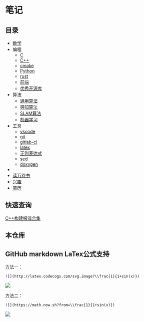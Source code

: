 # 笔记

## 目录

* [数学](https://github.com/qinzhengke/zk-note/blob/master/math/entry.md)
* 编程
    * [C       ](https://github.com/qinzhengke/zk-note/blob/master/programming/c/README.md)
    * [C++     ](https://github.com/qinzhengke/zk-note/blob/master/programming/cpp/README.md)
    * [cmake   ](https://github.com/qinzhengke/zk-note/blob/master/programming/cmake/README.md)
    * [Python  ](https://github.com/qinzhengke/zk-note/blob/master/programming/python/README.md)
    * [rust    ](https://github.com/qinzhengke/zk-note/blob/master/programming/rust/README.md)
    * [前端     ](https://github.com/qinzhengke/zk-note/blob/master/programming/front_end/README.md)
    * [优秀开源库](https://github.com/qinzhengke/zk-note/blob/master/programming/awesome_lib/README.md)
* 算法
  * [通用算法](https://github.com/qinzhengke/zk-note/blob/master/algorithm/general/README.md)
  * [感知算法](https://github.com/qinzhengke/zk-note/blob/master/algorithm/perception/README.md)
  * [SLAM算法](https://github.com/qinzhengke/zk-note/blob/master/algorithm/slam/README.md)
  * [机器学习](https://github.com/qinzhengke/zk-note/blob/master/algorithm/machine_learning/README.md)
* 工具
  * [vscode](https://github.com/qinzhengke/zk-note/blob/master/tool/vscode.md)
  * [git](https://github.com/qinzhengke/zk-note/blob/master/tool/git.md)
  * [gitlab-ci](https://github.com/qinzhengke/zk-note/blob/master/tool/gitlab-ci.md)
  * [latex](https://github.com/qinzhengke/zk-note/blob/master/tool/latex.md)
  * [正则表达式](https://github.com/qinzhengke/zk-note/blob/master/tool/regex.md)
  * [sed](https://github.com/qinzhengke/zk-note/blob/master/tool/sed.md)
  * [doxygen](https://github.com/qinzhengke/zk-note/blob/master/tool/doxygen.md)
* 
* [读万卷书](https://github.com/qinzhengke/zk-note/blob/master/awesome_ebooks.md)
* [兴趣](https://github.com/qinzhengke/zk-note/blob/master/hobby/entry.md)
* [简历](https://github.com/qinzhengke/zk-note/blob/master/resume.md)

## 快速查询

[C++构建报错合集](https://github.com/qinzhengke/zk-note/blob/master/programming/cpp/build_errors.md)

## 本仓库

## GitHub markdown LaTex公式支持

方法一：
```
![](http://latex.codecogs.com/svg.image?\\frac{1}{1+sin(x)})
```

![](http://latex.codecogs.com/svg.image?\\frac{1}{1+sin(x)})

方法二：
```
![](https://math.now.sh?from=\\frac{1}{1+sin(x)})
```

![](https://math.now.sh?from=\\frac{1}{1+sin(x)})
